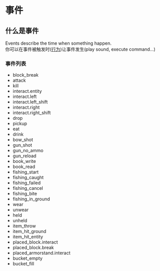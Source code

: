 # 事件

## 什么是事件

Events describe the time when something happen.  
你可以在事件被触发时\([行为](actions.md)\)让事件发生\(play sound, execute command...\)

### 事件列表

* block\_break
* attack
* kill
* interact.entity
* interact.left
* interact.left\_shift
* interact.right
* interact.right\_shift
* drop
* pickup
* eat
* drink
* bow\_shot
* gun\_shot
* gun\_no\_ammo
* gun\_reload
* book\_write
* book\_read
* fishing\_start
* fishing\_caught
* fishing\_failed
* fishing\_cancel
* fishing\_bite
* fishing\_in\_ground
* wear
* unwear
* held
* unheld
* item\_throw
* item\_hit\_ground
* item\_hit\_entity
* placed\_block.interact
* placed\_block.break
* placed\_armorstand.interact
* bucket\_empty
* bucket\_fill

